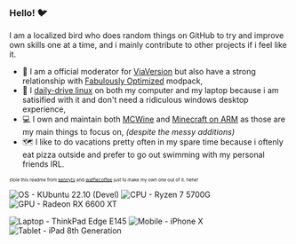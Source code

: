 ### Hello! 🐦
I am a localized bird who does random things on GitHub to try and improve own skills one at a time, and i mainly contribute to other projects if i feel like it.

- 🔭 I am a official moderator for [ViaVersion](https://discord.gg/viaversion) but also have a strong relationship with [Fabulously Optimized](https://discord.gg/yxaXtaQqdB) modpack,
- 🐧 I [daily-drive linux](https://kubuntu.org) on both my computer and my laptop because i am satisified with it and don't need a ridiculous windows desktop experience,
- 💻 I own and maintain both [MCWine](https://github.com/Kichura/MCWine) and [Minecraft on ARM](https://github.com/Kichura/Minecraft_ARM) as those are my main things to focus on, *(despite the messy additions)*
- 🗺️ I like to do vacations pretty often in my spare time because i oftenly eat pizza outside and prefer to go out swimming with my personal friends IRL.

<sub><sup><sup>stole this readme from [kennytv](https://github.com/kennytv) and [wafflecoffee](https://github.com/wafflecoffee) just to make my own one out of it. hehe!</sub></sup></sup>

![OS - KUbuntu 22.10 (Devel)](https://img.shields.io/badge/KUbuntu-22.10-1793D1?style=plastic&logo=kubuntu&logoColor=white) ![CPU - Ryzen 7 5700G](https://img.shields.io/badge/Ryzen_7-5700G-ED1C24?style=plastic&logo=amd&logoColor=white) ![GPU - Radeon RX 6600 XT](https://img.shields.io/badge/Radeon-RX_6600_XT-ED1C24?style=plastic&logo=amd&logoColor=white) 

![Laptop - ThinkPad Edge E145](https://img.shields.io/badge/ThinkPad-Edge_E145-red?style=plastic&logo=lenovo&logoColor=white)
![Mobile - iPhone X](https://img.shields.io/badge/iPhone-X-FFFFFF?style=plastic&logo=apple&logoColor=black) ![Tablet - iPad 8th Generation](https://img.shields.io/badge/iPad-8th_Generation-FFFFFF?style=plastic&logo=apple&logoColor=black)
